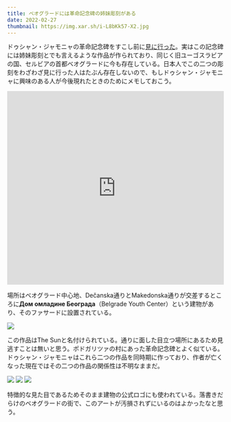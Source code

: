 ```yaml
---
title: ベオグラードには革命記念碑の姉妹彫刻がある
date: 2022-02-27
thumbnail: https://img.xar.sh/i-L8bKk57-X2.jpg
---
```


ドゥシャン・ジャモニャの革命記念碑をすこし前に[見に行った](/post/1644769315/)。実はこの記念碑には姉妹彫刻とでも言えるような作品が作られており、同じく旧ユーゴスラビアの国、セルビアの首都ベオグラードに今も存在している。日本人でこの二つの彫刻をわざわざ見に行った人はたぶん存在しないので、もしドゥシャン・ジャモニャに興味のある人が今後現れたときのためにメモしておこう。

<iframe src="https://www.google.com/maps/embed?pb=!1m14!1m8!1m3!1d11321.117866794037!2d20.45693784387207!3d44.815870961591266!3m2!1i1024!2i768!4f13.1!3m3!1m2!1s0x0%3A0x31eb78a530a7b7fb!2sBelgrade%20Youth%20Center!5e0!3m2!1sen!2sbg!4v1645912808289!5m2!1sen!2sbg" width="100%" height="450" style="border:0;" allowfullscreen="" loading="lazy"></iframe>

場所はベオグラード中心地、Dečanska通りとMakedonska通りが交差するところに**Дом омладине Београда**（Belgrade Youth Center）という建物があり、そのファサードに設置されている。

![](https://img.xar.sh/i-L8bKk57-X2.jpg)

この作品はThe Sunと名付けられている。通りに面した目立つ場所にあるため見逃すことは無いと思う。ポドガリツァの村にあった革命記念碑とよく似ている。ドゥシャン・ジャモニャはこれら二つの作品を同時期に作っており、作者が亡くなった現在ではその二つの作品の関係性は不明なままだ。

![](https://img.xar.sh/i-kHqH5kT-X2.jpg)
![](https://img.xar.sh/i-Rv4Tc6k-X2.jpg)
![](https://img.xar.sh/i-VcS8w7H-X2.jpg)

特徴的な見た目であるためそのまま建物の公式ロゴにも使われている。落書きだらけのベオグラードの街で、このアートが汚損されずにいるのはよかったなと思う。
